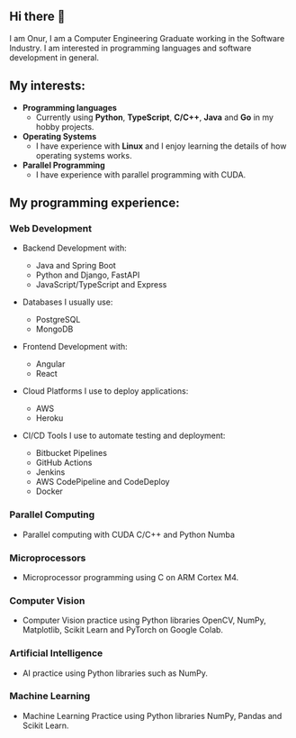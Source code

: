 ## Hi there 👋

I am Onur, I am a Computer Engineering Graduate working in the Software Industry. I am interested in programming languages and software development in general.

## My interests:

- **Programming languages**
  - Currently using **Python**, **TypeScript**, **C/C++**, **Java** and **Go** in my hobby projects.
- **Operating Systems**
  - I have experience with **Linux** and I enjoy learning the details of how operating systems works.
- **Parallel Programming**
  - I have experience with parallel programming with CUDA.

## My programming experience:

### Web Development

- Backend Development with:
  - Java and Spring Boot
  - Python and Django, FastAPI
  - JavaScript/TypeScript and Express

- Databases I usually use:
  - PostgreSQL
  - MongoDB

- Frontend Development with:
  - Angular
  - React

- Cloud Platforms I use to deploy applications:
  - AWS
  - Heroku
 
- CI/CD Tools I use to automate testing and deployment:
  - Bitbucket Pipelines
  - GitHub Actions
  - Jenkins
  - AWS CodePipeline and CodeDeploy
  - Docker
  
### Parallel Computing

- Parallel computing with CUDA C/C++ and Python Numba

### Microprocessors 

- Microprocessor programming using C on ARM Cortex M4.

### Computer Vision

- Computer Vision practice using Python libraries OpenCV, NumPy, Matplotlib, Scikit Learn and PyTorch on Google Colab.

### Artificial Intelligence

- AI practice using Python libraries such as NumPy.

### Machine Learning

- Machine Learning Practice using Python libraries NumPy, Pandas and Scikit Learn.

